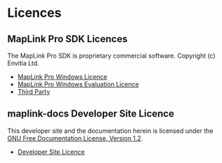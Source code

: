 # Licences

## MapLink Pro SDK Licences

The MapLink Pro SDK is proprietary commercial software. Copyright (c) Envitia Ltd.

- [MapLink Pro Windows Licence](./MapLink%20Pro%20Windows%20Licence.pdf)
- [MapLink Pro Windows Evaluation Licence](MapLink%20Pro%20Windows%20Eval%20Licence.pdf)
- [Third Party](./third-party)

## maplink-docs Developer Site Licence

This developer site and the documentation herein is licensed under the [GNU Free Documentation License, Version 1.2](https://www.gnu.org/licenses/old-licenses/fdl-1.2-standalone.html).

- [Developer Site Licence](../LICENSE.md)
